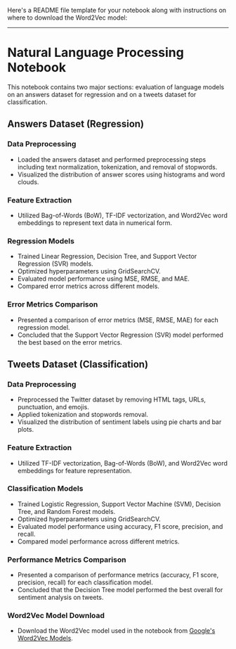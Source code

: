 Here's a README file template for your notebook along with instructions on where to download the Word2Vec model:

---

# Natural Language Processing Notebook

This notebook contains two major sections: evaluation of language models on an answers dataset for regression and on a tweets dataset for classification.

## Answers Dataset (Regression)

### Data Preprocessing
- Loaded the answers dataset and performed preprocessing steps including text normalization, tokenization, and removal of stopwords.
- Visualized the distribution of answer scores using histograms and word clouds.

### Feature Extraction
- Utilized Bag-of-Words (BoW), TF-IDF vectorization, and Word2Vec word embeddings to represent text data in numerical form.

### Regression Models
- Trained Linear Regression, Decision Tree, and Support Vector Regression (SVR) models.
- Optimized hyperparameters using GridSearchCV.
- Evaluated model performance using MSE, RMSE, and MAE.
- Compared error metrics across different models.

### Error Metrics Comparison
- Presented a comparison of error metrics (MSE, RMSE, MAE) for each regression model.
- Concluded that the Support Vector Regression (SVR) model performed the best based on the error metrics.

## Tweets Dataset (Classification)

### Data Preprocessing
- Preprocessed the Twitter dataset by removing HTML tags, URLs, punctuation, and emojis.
- Applied tokenization and stopwords removal.
- Visualized the distribution of sentiment labels using pie charts and bar plots.

### Feature Extraction
- Utilized TF-IDF vectorization, Bag-of-Words (BoW), and Word2Vec word embeddings for feature representation.

### Classification Models
- Trained Logistic Regression, Support Vector Machine (SVM), Decision Tree, and Random Forest models.
- Optimized hyperparameters using GridSearchCV.
- Evaluated model performance using accuracy, F1 score, precision, and recall.
- Compared model performance across different metrics.

### Performance Metrics Comparison
- Presented a comparison of performance metrics (accuracy, F1 score, precision, recall) for each classification model.
- Concluded that the Decision Tree model performed the best overall for sentiment analysis on tweets.

### Word2Vec Model Download
- Download the Word2Vec model used in the notebook from [Google's Word2Vec Models](https://www.kaggle.com/datasets/leadbest/googlenewsvectorsnegative300).
